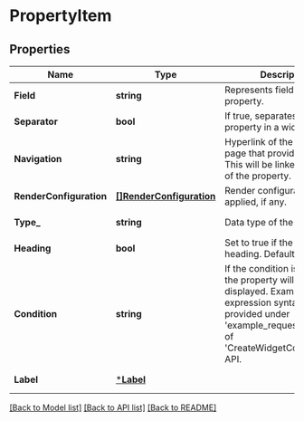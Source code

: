 # PropertyItem

## Properties
Name | Type | Description | Notes
------------ | ------------- | ------------- | -------------
**Field** | **string** | Represents field value of the property. | [default to null]
**Separator** | **bool** | If true, separates this property in a widget. | [optional] [default to false]
**Navigation** | **string** | Hyperlink of the specified UI page that provides details. This will be linked with value of the property. | [optional] [default to null]
**RenderConfiguration** | [**[]RenderConfiguration**](RenderConfiguration.md) | Render configuration to be applied, if any. | [optional] [default to null]
**Type_** | **string** | Data type of the field. | [default to TYPE_.STRING_]
**Heading** | **bool** | Set to true if the field is a heading. Default is false. | [optional] [default to false]
**Condition** | **string** | If the condition is met then the property will be displayed. Examples of expression syntax are provided under &#x27;example_request&#x27; section of &#x27;CreateWidgetConfiguration&#x27; API. | [optional] [default to null]
**Label** | [***Label**](Label.md) |  | [optional] [default to null]

[[Back to Model list]](../README.md#documentation-for-models) [[Back to API list]](../README.md#documentation-for-api-endpoints) [[Back to README]](../README.md)

